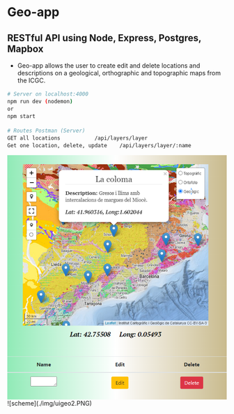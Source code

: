 # Geo-app
## RESTful API using Node, Express, Postgres, Mapbox 


* Geo-app allows the user to create edit and delete locations and descriptions on a geological,  orthographic and topographic maps from the ICGC.


```bash
# Server on localhost:4000
npm run dev (nodemon)
or
npm start

# Routes Postman (Server)
GET all locations    		/api/layers/layer
Get one location, delete, update 	/api/layers/layer/:name

```

<img align="center"  src="./img/uigeo2.PNG">
![scheme](./img/uigeo2.PNG)